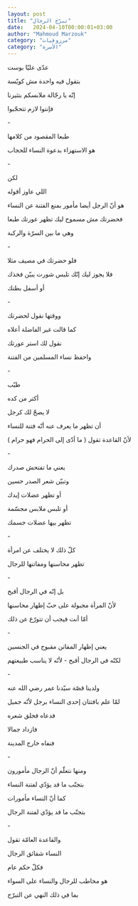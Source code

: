 ```yaml
---
layout: post
title: "تبرّج الرجال"
date:   2024-04-10T00:00:01+03:00
author: "Mahmoud Marzouk"
category: "مرزوقيات"
category: "الأسرة"
---
```



عدّى عليّا بوست

بتقول فيه واحدة مش كويّسة

إنّه يا رجّالة ملابسكم بتثيرنا

فإنتوا لازم تتحجّبوا

\-

طبعا المقصود من كلامها

هو الاستهزاء بدعوة النساء للحجاب

\-

لكن

اللي عاوز أقوله

هو أنّ الرجل أيضا مأمور بمنع الفتنة عن النساء

فحضرتك مش مسموح ليك تظهر عورتك طبعا

وهي ما بين السرّة والركبة

\-

فلو حضرتك في مصيف مثلا

فلا يجوز ليك إنّك تلبس شورت يبيّن فخذك

أو أسفل بطنك

\-

ووقتها نقول لحضرتك

كما قالت غير الفاضلة أعلاه

نقول لك استر عورتك

واحفظ نساء المسلمين من الفتنة

\-

طيّب

أكتر من كده

لا يصحّ لك كرجل

أن تظهر ما يعرف عنه أنّه فتنة للنساء

لأنّ القاعدة تقول ( ما أدّى إلى الحرام فهو حرام )

\-

يعني ما تفتحش صدرك

وتبيّن شعر الصدر حسين

أو تظهر عضلات إيدك

أو تلبس ملابس مجسّمة

تظهر بيها عضلات جسمك

\-

كلّ ذلك لا يختلف عن امرأة

تظهر محاسنها ومفاتنها للرجال

\-

بل إنّه في الرجال أقبح

لأنّ المرأة مجبولة على حبّ إظهار محاسنها

أمّا أنت فيجب أن تتورّع عن ذلك

\-

يعني إظهار المفاتن مقبوح في الجنسين

لكنّه في الرجال أقبح - لأنّه لا يناسب طبيعتهم

\-

ولدينا قصّة سيّدنا عمر رضي الله عنه

لمّا علم بافتتان إحدى النساء برجل لأنّه جميل

فدعاه فحلق شعره

فازداد جمالا

فنفاه خارج المدينة

\-

ومنها نتعلّم أنّ الرجال مأمورون

بتجنّب ما قد يؤدّي لفتنة النساء

كما أنّ النساء مأمورات

بتجنّب ما قد يؤدّي لفتنة الرجال

\-

والقاعدة العامّة تقول

النساء شقائق الرجال

فكلّ حكم عام

هو مخاطب للرجال والنساء على السواء

بما في ذلك النهي عن التبرّج
